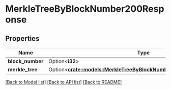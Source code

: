# MerkleTreeByBlockNumber200Response

## Properties

Name | Type | Description | Notes
------------ | ------------- | ------------- | -------------
**block_number** | Option<**i32**> |  | [optional]
**merkle_tree** | Option<[**crate::models::MerkleTreeByBlockNumber200ResponseMerkleTree**](merkleTreeByBlockNumber_200_response_merkleTree.md)> |  | [optional]

[[Back to Model list]](../README.md#documentation-for-models) [[Back to API list]](../README.md#documentation-for-api-endpoints) [[Back to README]](../README.md)


